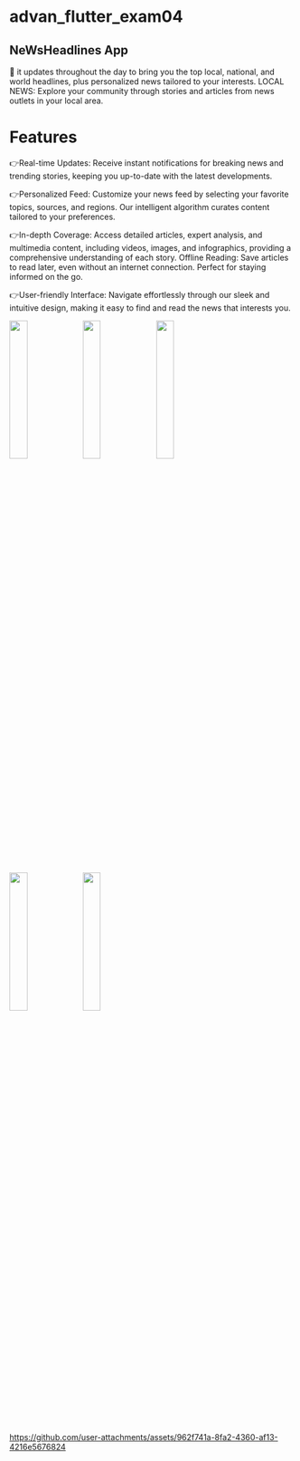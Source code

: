 # advan_flutter_exam04
## NeWsHeadlines App ##


💫 it updates throughout the day to bring you the top local, national, and world headlines, plus personalized news tailored to your interests. LOCAL NEWS: Explore your community through stories and articles from news outlets in your local area.

# Features
👉Real-time Updates:
  Receive instant notifications for breaking news and trending stories, keeping you up-to-date with the latest developments.

👉Personalized Feed:
Customize your news feed by selecting your favorite topics, sources, and regions. Our intelligent algorithm curates content tailored to your preferences.

👉In-depth Coverage:
Access detailed articles, expert analysis, and multimedia content, including videos, images, and infographics, providing a comprehensive understanding of each story.
Offline Reading:
Save articles to read later, even without an internet connection. Perfect for staying informed on the go.

👉User-friendly Interface:
Navigate effortlessly through our sleek and intuitive design, making it easy to find and read the news that interests you.


<img src="https://github.com/user-attachments/assets/b9c39128-be39-47c4-9b06-6bd32c8d5681" height =25% width =25%>
<img src="(https://github.com/user-attachments/assets/f7977afb-263e-4103-bc30-d254c2a80816" height =25% width=25%>
<img src="https://github.com/user-attachments/assets/846f55c6-9f51-46f7-8d2f-bca86ed08129" heigth=25% width=25%>
<img src="https://github.com/user-attachments/assets/ecde2569-665c-4829-9265-4a1cdcd2b411"height=25% width=25%>
<img src="https://github.com/user-attachments/assets/cc910277-45b2-449e-b1b9-0577a554d82d"heght=25% width=25%>


https://github.com/user-attachments/assets/962f741a-8fa2-4360-af13-4216e5676824

